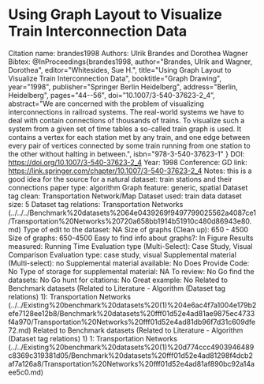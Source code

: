 # Using Graph Layout to Visualize Train Interconnection Data

Citation name: brandes1998
Authors: Ulrik Brandes and Dorothea Wagner
Bibtex: @InProceedings{brandes1998,
author="Brandes, Ulrik
and Wagner, Dorothea",
editor="Whitesides, Sue H.",
title="Using Graph Layout to Visualize Train Interconnection Data",
booktitle="Graph Drawing",
year="1998",
publisher="Springer Berlin Heidelberg",
address="Berlin, Heidelberg",
pages="44--56",
doi=”10.1007/3-540-37623-2_4”,
abstract="We are concerned with the problem of visualizing interconnections in railroad systems. The real-world systems we have to deal with contain connections of thousands of trains. To visualize such a system from a given set of time tables a so-called train graph is used. It contains a vertex for each station met by any train, and one edge between every pair of vertices connected by some train running from one station to the other without halting in between.",
isbn="978-3-540-37623-1"
}
DOI: https://doi.org/10.1007/3-540-37623-2_4
Year: 1998
Conference: GD
link: https://link.springer.com/chapter/10.1007/3-540-37623-2_4
Notes: this is a good idea for the source for a natural dataset: train stations and their connections
paper type: algorithm
Graph feature: generic, spatial
Dataset tag clean: Transportation Network/Map
Dataset used: train data
dataset size: 5
Dataset tag relations: Transportation Networks (../../../Benchmark%20datasets%2064e0439269f9497799025562a4087ce1/Transportation%20Networks%20720a658bb1914b51910c480d86943e80.md)
Type of edit to the dataset: NA
Size of graphs (Clean up): 650 - 4500
Size of graphs: 650-4500
Easy to find info about graphs?: In Figure
Results measured: Running Time
Evaluation type (Multi-Select): Case Study, Visual Comparison
Evaluation type: case study, visual
Supplemental material (Multi-select): no
Supplemental material available: No
Does Provide Code: No
Type of storage for supplemental material: NA
To review: No
Go find the datasets: No
Go hunt for citations: No
Great example: No
Related to Benchmark datasets (Related to Literature - Algorithm (Dataset tag relations) 1): Transportation Networks (../../Existing%20benchmark%20datasets%20(1)%204e6ac4f7a1004e179b2efe7128ee12b8/Benchmark%20datasets%20fff01d52e4ad81ae9875ec4733f4a970/Transportation%20Networks%20fff01d52e4ad81db96f7d31c609dfe72.md)
Related to Benchmark datasets (Related to Literature - Algorithm (Dataset tag relations) 1) 1: Transportation Networks (../../Existing%20benchmark%20datasets%20(1)%20d774ccc4903946489c8369c319381d05/Benchmark%20datasets%20fff01d52e4ad81298f4dcb2af7a126a8/Transportation%20Networks%20fff01d52e4ad81af890bc92a14aee5c0.md)